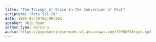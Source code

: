 ```yaml
---
title: "The Triumph of Grace in the Conversion of Paul"
scripture: "Acts 9:1-19"
date: 1995-06-18T00:00:00Z
speaker: Skip Ryan
sermon_type: morning
audio: https://pcpcmorningsermons.s3.amazonaws.com/19950618ryan.mp3 
---
```



